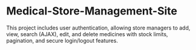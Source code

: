 # Medical-Store-Management-Site
This project includes user authentication, allowing store managers to add, view, search (AJAX), edit, and delete medicines with stock limits, pagination, and secure login/logout features.
